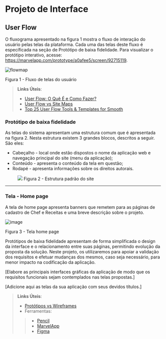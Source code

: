 
# Projeto de Interface

## User Flow

O fluxograma apresentado na figura 1 mostra o fluxo de interação do usuário pelas telas da plataforma. Cada uma das telas deste fluxo é específicada na seção de Protótipo de baixa fidelidade. Para visualizar o protótipo interativo, acesse: https://marvelapp.com/prototype/a0afee5/screen/92715119.

![flowmap](https://github.com/ICEI-PUC-Minas-PMV-ADS/pmv-ads-2023-2-e1-proj-web-t2-projeto_start_na_cozinha_g4/assets/144265096/3255e08e-c5a2-42c8-996f-a8251dfe114d)

Figura 1 - Fluxo de telas do usuário

> **Links Úteis**:
> - [User Flow: O Quê É e Como Fazer?](https://medium.com/7bits/fluxo-de-usu%C3%A1rio-user-flow-o-que-%C3%A9-como-fazer-79d965872534)
> - [User Flow vs Site Maps](http://designr.com.br/sitemap-e-user-flow-quais-as-diferencas-e-quando-usar-cada-um/)
> - [Top 25 User Flow Tools & Templates for Smooth](https://www.mockplus.com/blog/post/user-flow-tools)


### Protótipo de baixa fidelidade

As telas do sistema apresentam uma estrutura comum que é apresentada na figura 2. Nesta estrutura existem 3 grandes blocos, descritos a seguir. São eles:
<ul>
  <li>Cabeçalho - local onde estão dispostos o nome da aplicação web e navegação principal do site (menu da aplicação);</li>
  <li>Conteúdo - apresenta o conteúdo da tela em questão;</li>
  <li>Rodapé - apresenta informações sobre os direitos autorais.</li>
</ul>

<figure> 
<img src="https://marvel-live.freetls.fastly.net/serve/2023/9/b6cf4804a8d34129ab50ea5335ccb852.png?quality=95&fake=.png"
 <figcaption> Figura 2 - Estrutura padrão do site
</figure> 
<hr>

<h3><b>Tela - Home page</b></h3>
A tela de home page apresenta banners que remetem para as páginas de cadastro de Chef e Receitas e uma breve descrição sobre o projeto.

![image](https://github.com/ICEI-PUC-Minas-PMV-ADS/pmv-ads-2023-2-e1-proj-web-t2-projeto_start_na_cozinha_g4/assets/144864588/deeef62f-7069-4cbb-9f77-38a4e1e43e65)

Figura 3 - Tela home page

Protótipos de baixa fidelidade apresentam de forma simplificada o design da interface e o relacionamento entre suas páginas, permitindo evolução da proposta da solução. Neste projeto, os utilizaremos para apoiar a validação dos requisitos e efetuar mudanças dos mesmos, caso seja necessário, para menor impacto na codificação da aplicação.

[Elabore as principais interfaces gráficas da aplicação de modo que os requisitos funcionais sejam contemplados nas telas propostas.]

[Adicione aqui as telas da sua aplicação com seus devidos títulos.] 
 
> **Links Úteis**:
> - [Protótipos vs Wireframes](https://www.nngroup.com/videos/prototypes-vs-wireframes-ux-projects/)
>- Ferramentas:
>> - [Pencil](https://pencil.evolus.vn/)
>> - [MarvelApp](https://marvelapp.com/)
>> - [Figma](https://www.figma.com/)



